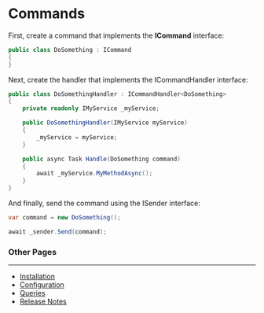 # Commands

First, create a command that implements the **ICommand** interface:

```C#
public class DoSomething : ICommand
{
}
```

Next, create the handler that implements the ICommandHandler<ICommand> interface:

```C#
public class DoSomethingHandler : ICommandHandler<DoSomething>
{
    private readonly IMyService _myService;

    public DoSomethingHandler(IMyService myService)
    {
        _myService = myService;
    }

    public async Task Handle(DoSomething command)
    {
        await _myService.MyMethodAsync();
    }
}
```

And finally, send the command using the ISender interface:

```C#
var command = new DoSomething();

await _sender.Send(command);
```

### Other Pages

---

- [Installation](Installation)
- [Configuration](Configuration)
- [Queries](Queries)
- [Release Notes](Release-Notes)

